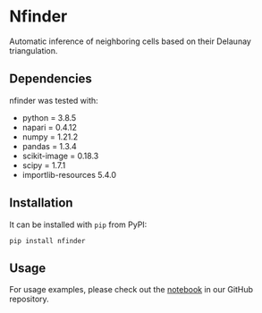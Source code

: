 # Nfinder
Automatic inference of neighboring cells based on their Delaunay triangulation.

## Dependencies 
nfinder was tested with:

- python = 3.8.5
- napari = 0.4.12
- numpy = 1.21.2
- pandas = 1.3.4
- scikit-image = 0.18.3
- scipy = 1.7.1
- importlib-resources 5.4.0


## Installation

It can be installed with `pip` from PyPI:

```
pip install nfinder
```


## Usage
For usage examples, please check out the [notebook](https://github.com/santi-rodriguez/nfinder/blob/main/examples.ipynb) in our GitHub repository.



